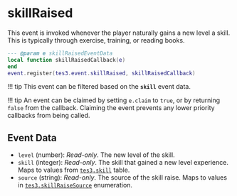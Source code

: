 # skillRaised
<div class="search_terms" style="display: none">skillraised</div>

<!---
	This file is autogenerated. Do not edit this file manually. Your changes will be ignored.
	More information: https://github.com/MWSE/MWSE/tree/master/docs
-->

This event is invoked whenever the player naturally gains a new level a skill. This is typically through exercise, training, or reading books.

```lua
--- @param e skillRaisedEventData
local function skillRaisedCallback(e)
end
event.register(tes3.event.skillRaised, skillRaisedCallback)
```

!!! tip
	This event can be filtered based on the **`skill`** event data.

!!! tip
	An event can be claimed by setting `e.claim` to `true`, or by returning `false` from the callback. Claiming the event prevents any lower priority callbacks from being called.

## Event Data

* `level` (number): *Read-only*. The new level of the skill.
* `skill` (integer): *Read-only*. The skill that gained a new level experience. Maps to values from [`tes3.skill`](https://mwse.github.io/MWSE/references/skills/) table.
* `source` (string): *Read-only*. The source of the skill raise. Maps to values in [`tes3.skillRaiseSource`](https://mwse.github.io/MWSE/references/skill-raise-sources/) enumeration.

